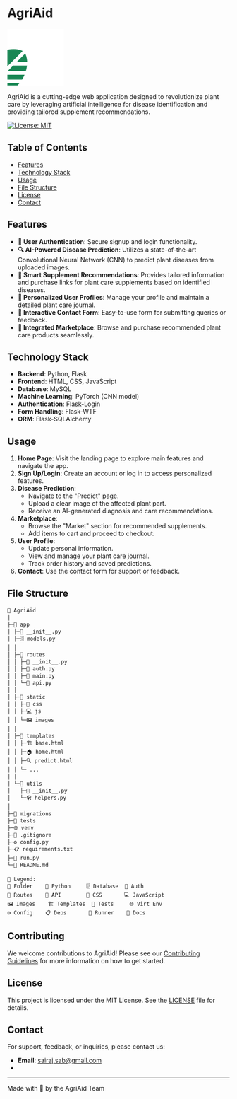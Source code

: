 # AgriAid

![AgriAid Logo](static/images/logo.svg)

AgriAid is a cutting-edge web application designed to revolutionize plant care by leveraging artificial intelligence for disease identification and providing tailored supplement recommendations.

[![License: MIT](https://img.shields.io/badge/License-MIT-yellow.svg)](https://opensource.org/licenses/MIT)


## Table of Contents

- [Features](#features)
- [Technology Stack](#technology-stack)
- [Usage](#usage)
- [File Structure](#file-structure)
- [License](#license)
- [Contact](#contact)

## Features

- **🔐 User Authentication**: Secure signup and login functionality.
- **🔍 AI-Powered Disease Prediction**: Utilizes a state-of-the-art Convolutional Neural Network (CNN) to predict plant diseases from uploaded images.
- **💊 Smart Supplement Recommendations**: Provides tailored information and purchase links for plant care supplements based on identified diseases.
- **👤 Personalized User Profiles**: Manage your profile and maintain a detailed plant care journal.
- **📝 Interactive Contact Form**: Easy-to-use form for submitting queries or feedback.
- **🛒 Integrated Marketplace**: Browse and purchase recommended plant care products seamlessly.

## Technology Stack

- **Backend**: Python, Flask
- **Frontend**: HTML, CSS, JavaScript
- **Database**: MySQL
- **Machine Learning**: PyTorch (CNN model)
- **Authentication**: Flask-Login
- **Form Handling**: Flask-WTF
- **ORM**: Flask-SQLAlchemy

## Usage

1. **Home Page**: Visit the landing page to explore main features and navigate the app.
2. **Sign Up/Login**: Create an account or log in to access personalized features.
3. **Disease Prediction**:
   - Navigate to the "Predict" page.
   - Upload a clear image of the affected plant part.
   - Receive an AI-generated diagnosis and care recommendations.
4. **Marketplace**:
   - Browse the "Market" section for recommended supplements.
   - Add items to cart and proceed to checkout.
5. **User Profile**:
   - Update personal information.
   - View and manage your plant care journal.
   - Track order history and saved predictions.
6. **Contact**: Use the contact form for support or feedback.

## File Structure

```
🌱 AgriAid
│
├─📁 app
│ ├─🐍 __init__.py
│ ├─🗄️ models.py
│ │
│ ├─📁 routes
│ │ ├─🐍 __init__.py
│ │ ├─🔐 auth.py
│ │ ├─🌿 main.py
│ │ └─🔌 api.py
│ │
│ ├─📁 static
│ │ ├─🎨 css
│ │ ├─💻 js
│ │ └─🖼️ images
│ │
│ ├─📁 templates
│ │ ├─🏗️ base.html
│ │ ├─🏠 home.html
│ │ ├─🔍 predict.html
│ │ └─ ...
│ │
│ └─📁 utils
│   ├─🐍 __init__.py
│   └─🛠️ helpers.py
│
├─📁 migrations
├─🧪 tests
├─🌐 venv
├─🙈 .gitignore
├─⚙️ config.py
├─📋 requirements.txt
├─🏃 run.py
└─📘 README.md

🔑 Legend:
📁 Folder    🐍 Python     🗄️ Database  🔐 Auth
🌿 Routes    🔌 API        🎨 CSS       💻 JavaScript
🖼️ Images    🏗️ Templates  🧪 Tests     🌐 Virt Env
⚙️ Config    📋 Deps       🏃 Runner    📘 Docs
```

## Contributing

We welcome contributions to AgriAid! Please see our [Contributing Guidelines](CONTRIBUTING.md) for more information on how to get started.

## License

This project is licensed under the MIT License. See the [LICENSE](LICENSE) file for details.

## Contact

For support, feedback, or inquiries, please contact us:

- **Email**: sairaj.sab@gmail.com
- 
---

Made with 💚 by the AgriAid Team
